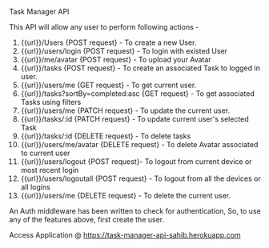 Task Manager API 

This API will allow any user to perform following actions -

1. {{url}}/Users {POST request} - To create a new User.
2. {{url}}/users/login {POST request} - To login with existed User
3. {{url}}/me/avatar {POST request} - To upload your Avatar
4. {{url}}/tasks {POST request} - To create an associated Task to logged in user.
5. {{url}}/users/me {GET request} - To get current user.
6. {{url}}/tasks?sortBy=completed:asc {GET request} - To get associated Tasks using filters
7. {{url}}/users/me {PATCH request} - To update the current user.
8. {{url}}/tasks/:id {PATCH request} - To update current user's selected Task
9. {{url}}/tasks/:id {DELETE request} - To delete tasks
10. {{url}}/users/me/avatar {DELETE request} - To delete Avatar associated to current user
11. {{url}}/users/logout {POST request}- To logout from current device or most recent login
12. {{url}}/users/logoutall {POST request} - To logout from all the devices or all logins
13. {{url}}/users/me {DELETE request} - To delete the current user.

An Auth middleware has been written to check for authentication, So, to use any of the features above, first create the user.

Access Application @ https://task-manager-api-sahib.herokuapp.com
